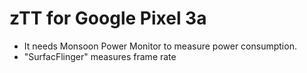 # zTT for Google Pixel 3a 
* It needs Monsoon Power Monitor to measure power consumption.
* "SurfacFlinger" measures frame rate
